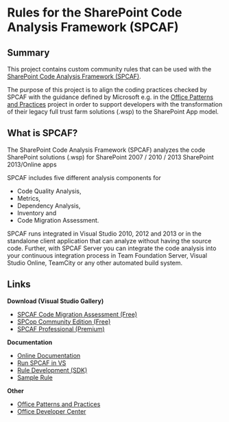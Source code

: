 Rules for the SharePoint Code Analysis Framework (SPCAF)
===============================================================

Summary
-------
This project contains custom community rules that can be used with the [SharePoint Code Analysis Framework (SPCAF)](http://www.spcaf.com). 

The purpose of this project is to align the coding practices checked by SPCAF with the guidance defined by Microsoft e.g. in the [Office Patterns and Practices](https://github.com/OfficeDev/PnP) project in order to support developers with the transformation of their legacy full trust farm solutions (.wsp) to the SharePoint App model.
                                     
What is SPCAF?
--------------
The SharePoint Code Analysis Framework (SPCAF) analyzes the code SharePoint solutions (.wsp) for SharePoint 2007 / 2010 / 2013
SharePoint 2013/Online apps

SPCAF includes five different analysis components for 

* Code Quality Analysis, 
* Metrics, 
* Dependency Analysis, 
* Inventory and 
* Code Migration Assessment.
 
SPCAF runs integrated in Visual Studio 2010, 2012 and 2013 or in the standalone client application that can analyze without having the source code.
Further, with SPCAF Server you can integrate the code analysis into your continuous integration process in Team Foundation Server, Visual Studio Online, TeamCity or any other automated build system. 

Links
-----
**Download (Visual Studio Gallery)**

- [SPCAF Code Migration Assessment (Free)](http://url.spcaf.com/spcafma) 
- [SPCop Community Edition (Free)](http://url.spcaf.com/spcopce)
- [SPCAF Professional (Premium)](http://url.spcaf.com/spcafpro)

**Documentation**

- [Online Documentation](http://docs.spcaf.com)
- [Run SPCAF in VS](http://url.spcaf.com/vsintegration)
- [Rule Development (SDK)](http://url.spcaf.com/sdk)
- [Sample Rule](http://url.spcaf.com/admin/)

**Other**

- [Office Patterns and Practices](https://github.com/OfficeDev/PnP)
- [Office Developer Center](http://dev.office.com/transform)
